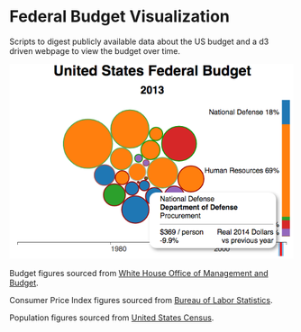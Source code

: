 # Federal Budget Visualization

Scripts to digest publicly available data about the US budget and a d3 driven webpage to view the budget over time.

![Budget Example](example.png "Example Budget")


Budget figures sourced from [White House Office of Management and Budget](https://www.whitehouse.gov/omb/budget/Historicals).

Consumer Price Index figures sourced from [Bureau of Labor Statistics](http://www.bls.gov/cpi/tables.htm).

Population figures sourced from [United States Census](https://www.census.gov/popest/data/historical/).

